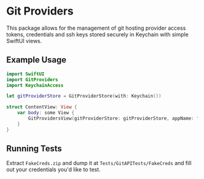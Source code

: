 # Git Providers

This package allows for the management of git hosting provider access tokens, credentials and ssh keys stored securely in Keychain with simple SwiftUI views.

## Example Usage

```swift
import SwiftUI
import GitProviders
import KeychainAccess

let gitProviderStore = GitProviderStore(with: Keychain())

struct ContentView: View {
    var body: some View {
        GitProvidersView(gitProviderStore: gitProviderStore, appName: "GitProvidersExample")
    }
}
```

## Running Tests

Extract `FakeCreds.zip` and dump it at `Tests/GitAPITests/FakeCreds` and fill out your credentials you'd like to test.  
